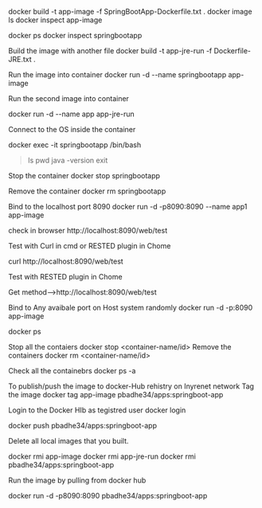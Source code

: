 
docker build -t app-image -f SpringBootApp-Dockerfile.txt .
docker image ls
docker inspect app-image


docker ps 
docker inspect  springbootapp

Build the image with another file
docker build -t app-jre-run -f Dockerfile-JRE.txt .

Run the image into container
docker run -d --name springbootapp app-image

Run the second image into container


docker run -d --name app app-jre-run 



Connect to the OS inside the container 

docker exec -it springbootapp /bin/bash

>ls
>pwd
>java -version
>exit

Stop the container
docker stop springbootapp 

Remove the container
docker rm springbootapp 


Bind to the localhost port 8090
docker run -d -p8090:8090 --name app1 app-image

check in browser http://localhost:8090/web/test


Test with Curl in cmd or RESTED plugin in Chome

curl http://localhost:8090/web/test

Test with  RESTED plugin in Chome

Get method-->http://localhost:8090/web/test
 

Bind to  Any avaibale port on Host system randomly
docker run -d -p:8090 app-image

docker ps

Stop all the contaiers
docker stop <container-name/id>
Remove the containers
docker rm <container-name/id>

Check all the containebrs
docker ps -a

To publish/push the image to docker-Hub rehistry on Inyrenet network
 Tag the image 
docker tag app-image pbadhe34/apps:springboot-app

Login to the Docker HIb as tegistred user
docker login

docker push pbadhe34/apps:springboot-app


Delete all local images that you built.

docker rmi app-image
docker rmi app-jre-run 
docker rmi pbadhe34/apps:springboot-app

Run the image by pulling from docker hub

docker run -d -p8090:8090 pbadhe34/apps:springboot-app







